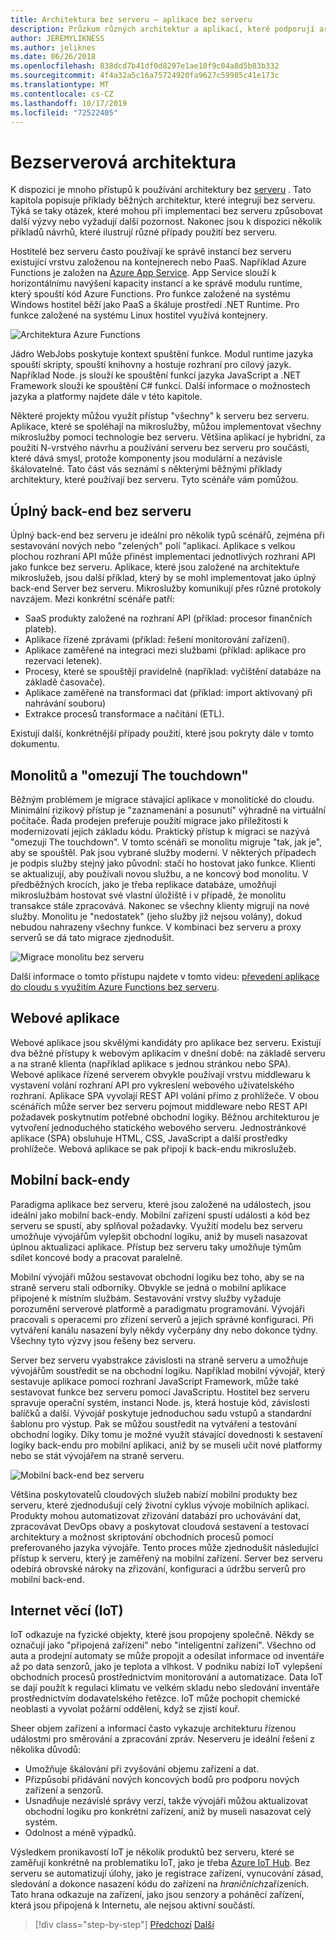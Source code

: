 ```yaml
---
title: Architektura bez serveru – aplikace bez serveru
description: Průzkum různých architektur a aplikací, které podporují architektury bez serveru, včetně webových aplikací, mobilních zařízení a IoT.
author: JEREMYLIKNESS
ms.author: jeliknes
ms.date: 06/26/2018
ms.openlocfilehash: 838dcd7b41df0d8297e1ae10f9c04a8d5b83b332
ms.sourcegitcommit: 4f4a32a5c16a75724920fa9627c59985c41e173c
ms.translationtype: MT
ms.contentlocale: cs-CZ
ms.lasthandoff: 10/17/2019
ms.locfileid: "72522405"
---
```

# <a name="serverless-architecture"></a>Bezserverová architektura

K dispozici je mnoho přístupů k používání architektury bez [serveru](https://azure.com/serverless) . Tato kapitola popisuje příklady běžných architektur, které integrují bez serveru. Týká se taky otázek, které mohou při implementaci bez serveru způsobovat další výzvy nebo vyžadují další pozornost. Nakonec jsou k dispozici několik příkladů návrhů, které ilustrují různé případy použití bez serveru.

Hostitelé bez serveru často používají ke správě instancí bez serveru existující vrstvu založenou na kontejnerech nebo PaaS. Například Azure Functions je založen na [Azure App Service](https://docs.microsoft.com/azure/app-service/). App Service slouží k horizontálnímu navýšení kapacity instancí a ke správě modulu runtime, který spouští kód Azure Functions. Pro funkce založené na systému Windows hostitel běží jako PaaS a škáluje prostředí .NET Runtime. Pro funkce založené na systému Linux hostitel využívá kontejnery.

![Architektura Azure Functions](./media/azure-functions-architecture.png)

Jádro WebJobs poskytuje kontext spuštění funkce. Modul runtime jazyka spouští skripty, spouští knihovny a hostuje rozhraní pro cílový jazyk. Například Node. js slouží ke spouštění funkcí jazyka JavaScript a .NET Framework slouží ke spouštění C# funkcí. Další informace o možnostech jazyka a platformy najdete dále v této kapitole.

Některé projekty můžou využít přístup "všechny" k serveru bez serveru. Aplikace, které se spoléhají na mikroslužby, můžou implementovat všechny mikroslužby pomocí technologie bez serveru. Většina aplikací je hybridní, za použití N-vrstvého návrhu a používání serveru bez serveru pro součásti, které dává smysl, protože komponenty jsou modulární a nezávisle škálovatelné. Tato část vás seznámí s některými běžnými příklady architektury, které používají bez serveru. Tyto scénáře vám pomůžou.

## <a name="full-serverless-back-end"></a>Úplný back-end bez serveru

Úplný back-end bez serveru je ideální pro několik typů scénářů, zejména při sestavování nových nebo "zelených" polí "aplikací. Aplikace s velkou plochou rozhraní API může přinést implementaci jednotlivých rozhraní API jako funkce bez serveru. Aplikace, které jsou založené na architektuře mikroslužeb, jsou další příklad, který by se mohl implementovat jako úplný back-end Server bez serveru. Mikroslužby komunikují přes různé protokoly navzájem. Mezi konkrétní scénáře patří:

- SaaS produkty založené na rozhraní API (příklad: procesor finančních plateb).
- Aplikace řízené zprávami (příklad: řešení monitorování zařízení).
- Aplikace zaměřené na integraci mezi službami (příklad: aplikace pro rezervaci letenek).
- Procesy, které se spouštějí pravidelně (například: vyčištění databáze na základě časovače).
- Aplikace zaměřené na transformaci dat (příklad: import aktivovaný při nahrávání souboru)
- Extrakce procesů transformace a načítání (ETL).

Existují další, konkrétnější případy použití, které jsou pokryty dále v tomto dokumentu.

## <a name="monoliths-and-starving-the-beast"></a>Monolitů a "omezují The touchdown"

Běžným problémem je migrace stávající aplikace v monolitické do cloudu. Minimální rizikový přístup je "zaznamenání a posunutí" výhradně na virtuální počítače. Řada prodejen preferuje použití migrace jako příležitosti k modernizovatí jejich základu kódu. Praktický přístup k migraci se nazývá "omezují The touchdown". V tomto scénáři se monolitu migruje "tak, jak je", aby se spouštěl. Pak jsou vybrané služby moderní. V některých případech je podpis služby stejný jako původní: stačí ho hostovat jako funkce. Klienti se aktualizují, aby používali novou službu, a ne koncový bod monolitu. V předběžných krocích, jako je třeba replikace databáze, umožňují mikroslužbám hostovat své vlastní úložiště i v případě, že monolitu transakce stále zpracovává. Nakonec se všechny klienty migrují na nové služby. Monolitu je "nedostatek" (jeho služby již nejsou volány), dokud nebudou nahrazeny všechny funkce. V kombinaci bez serveru a proxy serverů se dá tato migrace zjednodušit.

![Migrace monolitu bez serveru](./media/serverless-monolith-migration.png)

Další informace o tomto přístupu najdete v tomto videu: [převedení aplikace do cloudu s využitím Azure Functions bez serveru](https://channel9.msdn.com/Events/Connect/2017/E102).

## <a name="web-apps"></a>Webové aplikace

Webové aplikace jsou skvělými kandidáty pro aplikace bez serveru. Existují dva běžné přístupy k webovým aplikacím v dnešní době: na základě serveru a na straně klienta (například aplikace s jednou stránkou nebo SPA). Webové aplikace řízené serverem obvykle používají vrstvu middlewaru k vystavení volání rozhraní API pro vykreslení webového uživatelského rozhraní. Aplikace SPA vyvolají REST API volání přímo z prohlížeče. V obou scénářích může server bez serveru pojmout middleware nebo REST API požadavek poskytnutím potřebné obchodní logiky. Běžnou architekturou je vytvoření jednoduchého statického webového serveru. Jednostránkové aplikace (SPA) obsluhuje HTML, CSS, JavaScript a další prostředky prohlížeče. Webová aplikace se pak připojí k back-endu mikroslužeb.

## <a name="mobile-back-ends"></a>Mobilní back-endy

Paradigma aplikace bez serveru, které jsou založené na událostech, jsou ideální jako mobilní back-endy. Mobilní zařízení spustí události a kód bez serveru se spustí, aby splňoval požadavky. Využití modelu bez serveru umožňuje vývojářům vylepšit obchodní logiku, aniž by museli nasazovat úplnou aktualizaci aplikace. Přístup bez serveru taky umožňuje týmům sdílet koncové body a pracovat paralelně.

Mobilní vývojáři můžou sestavovat obchodní logiku bez toho, aby se na straně serveru stali odborníky. Obvykle se jedná o mobilní aplikace připojené k místním službám. Sestavování vrstvy služby vyžaduje porozumění serverové platformě a paradigmatu programování. Vývojáři pracovali s operacemi pro zřízení serverů a jejich správné konfiguraci. Při vytváření kanálu nasazení byly někdy vyčerpány dny nebo dokonce týdny. Všechny tyto výzvy jsou řešeny bez serveru.

Server bez serveru vyabstrakce závislosti na straně serveru a umožňuje vývojářům soustředit se na obchodní logiku. Například mobilní vývojář, který sestavuje aplikace pomocí rozhraní JavaScript Framework, může také sestavovat funkce bez serveru pomocí JavaScriptu. Hostitel bez serveru spravuje operační systém, instanci Node. js, která hostuje kód, závislosti balíčků a další. Vývojář poskytuje jednoduchou sadu vstupů a standardní šablonu pro výstup. Pak se můžou soustředit na vytváření a testování obchodní logiky. Díky tomu je možné využít stávající dovednosti k sestavení logiky back-endu pro mobilní aplikaci, aniž by se museli učit nové platformy nebo se stát vývojářem na straně serveru.

![Mobilní back-end bez serveru](./media/serverless-mobile-backend.png)

Většina poskytovatelů cloudových služeb nabízí mobilní produkty bez serveru, které zjednodušují celý životní cyklus vývoje mobilních aplikací. Produkty mohou automatizovat zřizování databází pro uchovávání dat, zpracovávat DevOps obavy a poskytovat cloudová sestavení a testovací architektury a možnost skriptování obchodních procesů pomocí preferovaného jazyka vývojáře. Tento proces může zjednodušit následující přístup k serveru, který je zaměřený na mobilní zařízení. Server bez serveru odebírá obrovské nároky na zřizování, konfiguraci a údržbu serverů pro mobilní back-end.

## <a name="internet-of-things-iot"></a>Internet věcí (IoT)

IoT odkazuje na fyzické objekty, které jsou propojeny společně. Někdy se označují jako "připojená zařízení" nebo "inteligentní zařízení". Všechno od auta a prodejní automaty se může propojit a odesílat informace od inventáře až po data senzorů, jako je teplota a vlhkost. V podniku nabízí IoT vylepšení obchodních procesů prostřednictvím monitorování a automatizace. Data IoT se dají použít k regulaci klimatu ve velkém skladu nebo sledování inventáře prostřednictvím dodavatelského řetězce. IoT může pochopit chemické neoblasti a vyvolat požární oddělení, když se zjistí kouř.

Sheer objem zařízení a informací často vykazuje architekturu řízenou událostmi pro směrování a zpracování zpráv. Neserveru je ideální řešení z několika důvodů:

- Umožňuje škálování při zvyšování objemu zařízení a dat.
- Přizpůsobí přidávání nových koncových bodů pro podporu nových zařízení a senzorů.
- Usnadňuje nezávislé správy verzí, takže vývojáři můžou aktualizovat obchodní logiku pro konkrétní zařízení, aniž by museli nasazovat celý systém.
- Odolnost a méně výpadků.

Výsledkem pronikavostí IoT je několik produktů bez serveru, které se zaměřují konkrétně na problematiku IoT, jako je třeba [Azure IoT Hub](https://docs.microsoft.com/azure/iot-hub). Bez serveru se automatizují úlohy, jako je registrace zařízení, vynucování zásad, sledování a dokonce nasazení kódu do zařízení na *hraničních*zařízeních. Tato hrana odkazuje na zařízení, jako jsou senzory a poháněcí zařízení, která jsou připojená k Internetu, ale nejsou aktivní součástí.

>[!div class="step-by-step"]
>[Předchozí](architecture-approaches.md)
>[Další](serverless-architecture-considerations.md)
